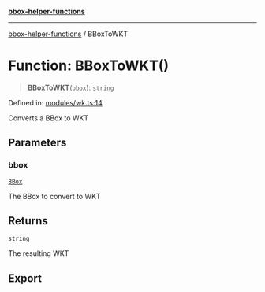 [**bbox-helper-functions**](../README.md)

***

[bbox-helper-functions](../README.md) / BBoxToWKT

# Function: BBoxToWKT()

> **BBoxToWKT**(`bbox`): `string`

Defined in: [modules/wk.ts:14](https://github.com/alrico88/bbox-helper-functions/blob/master/src/modules/wk.ts#L14)

Converts a BBox to WKT

## Parameters

### bbox

[`BBox`](../type-aliases/BBox.md)

The BBox to convert to WKT

## Returns

`string`

The resulting WKT

## Export
